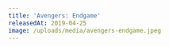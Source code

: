 ```yaml
---
title: 'Avengers: Endgame'
releasedAt: 2019-04-25
image: /uploads/media/avengers-endgame.jpeg
---
```

